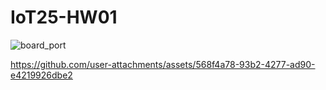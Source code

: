 # IoT25-HW01
![board_port](https://github.com/user-attachments/assets/638cfed5-77cb-4f02-8424-37c54a0f5af5)



https://github.com/user-attachments/assets/568f4a78-93b2-4277-ad90-e4219926dbe2

